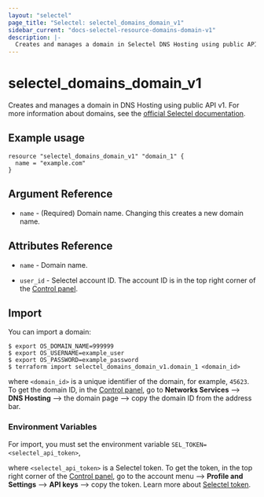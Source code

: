 ```yaml
---
layout: "selectel"
page_title: "Selectel: selectel_domains_domain_v1"
sidebar_current: "docs-selectel-resource-domains-domain-v1"
description: |-
  Creates and manages a domain in Selectel DNS Hosting using public API v1.
---
```


# selectel\_domains\_domain\_v1

Creates and manages a domain in DNS Hosting using public API v1. For more information about domains, see the [official Selectel documentation](https://docs.selectel.ru/networks-services/dns/domains/).

## Example usage

```hcl
resource "selectel_domains_domain_v1" "domain_1" {
  name = "example.com"
}
```

## Argument Reference

* `name` - (Required) Domain name. Changing this creates a new domain name.

## Attributes Reference

* `name` - Domain name.

* `user_id` - Selectel account ID. The account ID is in the top right corner of the [Control panel](https://my.selectel.ru/).

## Import

You can import a domain:

```shell
$ export OS_DOMAIN_NAME=999999
$ export OS_USERNAME=example_user
$ export OS_PASSWORD=example_password
$ terraform import selectel_domains_domain_v1.domain_1 <domain_id>
```

where `<domain_id>` is a unique identifier of the domain, for example, `45623`. To get the domain ID, in the [Control panel](https://my.selectel.ru/network/domains/), go to **Networks Services** ⟶ **DNS Hosting** ⟶ the domain page ⟶ copy the domain ID from the address bar.

### Environment Variables

For import, you must set the environment variable `SEL_TOKEN=<selectel_api_token>`,

where `<selectel_api_token>` is a Selectel token. To get the token, in the top right corner of the [Control panel](https://my.selectel.ru/profile/apikeys), go to the account menu ⟶ **Profile and Settings** ⟶ **API keys** ⟶ copy the token. Learn more about [Selectel token](https://developers.selectel.ru/docs/control-panel/authorization/#получить-токен-selectel).
